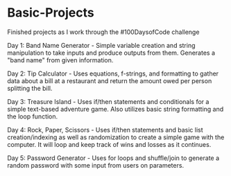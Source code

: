 # Basic-Projects
Finished projects as I work through the #100DaysofCode challenge

Day 1: Band Name Generator - Simple variable creation and string manipulation to take inputs and produce outputs from them. Generates a "band name" from given information.

Day 2: Tip Calculator - Uses equations, f-strings, and formatting to gather data about a bill at a restaurant and return the amount owed per person splitting the bill.

Day 3: Treasure Island - Uses if/then statements and conditionals for a simple text-based adventure game. Also utilizes basic string formatting and the loop function.

Day 4: Rock, Paper, Scissors - Uses if/then statements and basic list creation/indexing as well as randomization to create a simple game with the computer. It will loop and keep track of wins and losses as it continues.

Day 5: Password Generator - Uses for loops and shuffle/join to generate a random password with some input from users on parameters.
